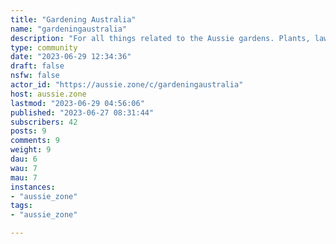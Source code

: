 ```yaml
---
title: "Gardening Australia" 
name: "gardeningaustralia"
description: "For all things related to the Aussie gardens. Plants, lawns, ugly fences, bare patches. "
type: community
date: "2023-06-29 12:34:36"
draft: false
nsfw: false
actor_id: "https://aussie.zone/c/gardeningaustralia"
host: aussie.zone
lastmod: "2023-06-29 04:56:06"
published: "2023-06-27 08:31:44"
subscribers: 42
posts: 9
comments: 9
weight: 9
dau: 6
wau: 7
mau: 7
instances:
- "aussie_zone"
tags: 
- "aussie_zone"

---
```

